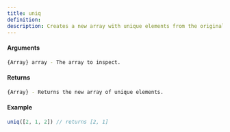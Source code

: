 ```yaml
---
title: uniq
definition: 
description: Creates a new array with unique elements from the original array.
---
```



#### Arguments


```bash
{Array} array - The array to inspect.
```


#### Returns


```bash
{Array} - Returns the new array of unique elements.
```


#### Example


```ts
uniq([2, 1, 2]) // returns [2, 1]
```